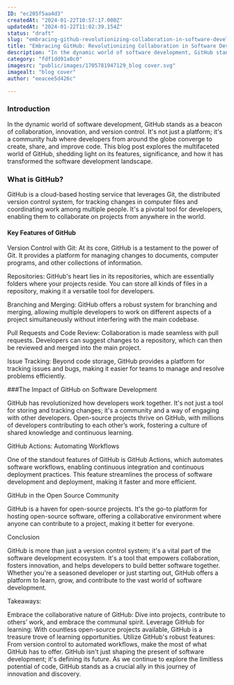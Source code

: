 ```yaml
---
ID: "ec205f5aa4d3"
createdAt: "2024-01-22T10:57:17.000Z"
updatedAt: "2024-01-22T11:02:39.154Z"
status: "draft"
slug: "embracing-github-revolutionizing-collaboration-in-software-development"
title: "Embracing GitHub: Revolutionizing Collaboration in Software Development"
description: "In the dynamic world of software development, GitHub stands as a beacon of collaboration, innovation, and version control. It's not just a platform; it's a community hub where developers from around the globe converge to create, share, and improve code."
category: "fdf1dd91a0c0"
imagesrc: "public/images/1705781947129_blog cover.svg"
imagealt: "blog cover"
author: "eeacee5d426c"

---
```


### Introduction

In the dynamic world of software development, GitHub stands as a beacon of collaboration, innovation, and version control. It's not just a platform; it's a community hub where developers from around the globe converge to create, share, and improve code. This blog post explores the multifaceted world of GitHub, shedding light on its features, significance, and how it has transformed the software development landscape.

### What is GitHub?

GitHub is a cloud-based hosting service that leverages Git, the distributed version control system, for tracking changes in computer files and coordinating work among multiple people. It's a pivotal tool for developers, enabling them to collaborate on projects from anywhere in the world.

#### Key Features of GitHub

Version Control with Git: At its core, GitHub is a testament to the power of Git. It provides a platform for managing changes to documents, computer programs, and other collections of information.

Repositories: GitHub's heart lies in its repositories, which are essentially folders where your projects reside. You can store all kinds of files in a repository, making it a versatile tool for developers.

Branching and Merging: GitHub offers a robust system for branching and merging, allowing multiple developers to work on different aspects of a project simultaneously without interfering with the main codebase.

Pull Requests and Code Review: Collaboration is made seamless with pull requests. Developers can suggest changes to a repository, which can then be reviewed and merged into the main project.

Issue Tracking: Beyond code storage, GitHub provides a platform for tracking issues and bugs, making it easier for teams to manage and resolve problems efficiently.

###The Impact of GitHub on Software Development

GitHub has revolutionized how developers work together. It's not just a tool for storing and tracking changes; it's a community and a way of engaging with other developers. Open-source projects thrive on GitHub, with millions of developers contributing to each other’s work, fostering a culture of shared knowledge and continuous learning.

GitHub Actions: Automating Workflows

One of the standout features of GitHub is GitHub Actions, which automates software workflows, enabling continuous integration and continuous deployment practices. This feature streamlines the process of software development and deployment, making it faster and more efficient.

GitHub in the Open Source Community

GitHub is a haven for open-source projects. It's the go-to platform for hosting open-source software, offering a collaborative environment where anyone can contribute to a project, making it better for everyone.

Conclusion

GitHub is more than just a version control system; it's a vital part of the software development ecosystem. It's a tool that empowers collaboration, fosters innovation, and helps developers to build better software together. Whether you're a seasoned developer or just starting out, GitHub offers a platform to learn, grow, and contribute to the vast world of software development.

Takeaways:

Embrace the collaborative nature of GitHub: Dive into projects, contribute to others’ work, and embrace the communal spirit. Leverage GitHub for learning: With countless open-source projects available, GitHub is a treasure trove of learning opportunities. Utilize GitHub's robust features: From version control to automated workflows, make the most of what GitHub has to offer. GitHub isn't just shaping the present of software development; it's defining its future. As we continue to explore the limitless potential of code, GitHub stands as a crucial ally in this journey of innovation and discovery.
